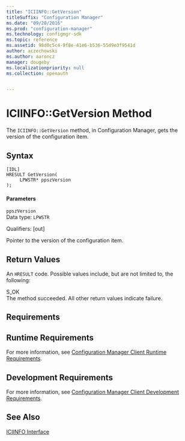 ```yaml
---
title: "ICIINFO::GetVersion"
titleSuffix: "Configuration Manager"
ms.date: "09/20/2016"
ms.prod: "configuration-manager"
ms.technology: configmgr-sdk
ms.topic: reference
ms.assetid: 98d0c5c4-9f8e-41e6-b536-55d9e3f9541d
author: aczechowski
ms.author: aaroncz
manager: dougeby
ms.localizationpriority: null
ms.collection: openauth


---
```

# ICIINFO::GetVersion Method
The `ICIINFO::GetVersion` method, in Configuration Manager, gets the version of the configuration item.  

## Syntax  

```  
[IDL]  
HRESULT GetVersion(  
     LPWSTR* ppszVersion  
);  
```  

#### Parameters  
 `ppszVersion`  
 Data type: `LPWSTR`  

 Qualifiers: [out]  

 Pointer to the version of the configuration item.  

## Return Values  
 An `HRESULT` code. Possible values include, but are not limited to, the following:  

 S_OK  
 The method succeeded. All other return values indicate failure.  

## Requirements  

## Runtime Requirements  
 For more information, see [Configuration Manager Client Runtime Requirements](../../../../../develop/core/reqs/client-runtime-requirements.md).  

## Development Requirements  
 For more information, see [Configuration Manager Client Development Requirements](../../../../../develop/core/reqs/client-development-requirements.md).  

## See Also  
 [ICIINFO Interface](../../../../../develop/reference/core/clients/client-classes/iciinfo-interface.md)
